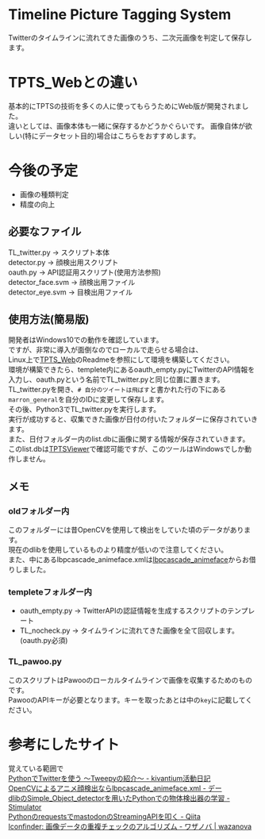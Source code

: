 # Timeline Picture Tagging System  
Twitterのタイムラインに流れてきた画像のうち、二次元画像を判定して保存します。

# TPTS_Webとの違い
基本的にTPTSの技術を多くの人に使ってもらうためにWeb版が開発されました。  
違いとしては、画像本体も一緒に保存するかどうかぐらいです。
画像自体が欲しい(特にデータセット目的)場合はこちらをおすすめします。

# 今後の予定

- 画像の種類判定  
- 精度の向上

## 必要なファイル  
TL_twitter.py -> スクリプト本体  
detector.py -> 顔検出用スクリプト  
oauth.py -> API認証用スクリプト(使用方法参照)  
detector_face.svm -> 顔検出用ファイル  
detector_eye.svm -> 目検出用ファイル  

## 使用方法(簡易版)  
開発者はWindows10での動作を確認しています。  
ですが、非常に導入が面倒なのでローカルで走らせる場合は、  
Linux上で[TPTS_Web](https://github.com/marron-akanishi/TPTS_web)のReadmeを参照にして環境を構築してください。  
環境が構築できたら、templete内にあるoauth_empty.pyにTwitterのAPI情報を入力し、oauth.pyという名前でTL_twitter.pyと同じ位置に置きます。  
TL_twitter.pyを開き、`# 自分のツイートは飛ばす`と書かれた行の下にある`marron_general`を自分のIDに変更して保存します。  
その後、Python3でTL_twitter.pyを実行します。  
実行が成功すると、収集できた画像が日付の付いたフォルダーに保存されていきます。  
また、日付フォルダー内のlist.dbに画像に関する情報が保存されていきます。  
このlist.dbは[TPTSViewer](https://github.com/marron-akanishi/TPTSViewer)で確認可能ですが、このツールはWindowsでしか動作しません。  

## メモ  
### oldフォルダー内  
このフォルダーには昔OpenCVを使用して検出をしていた頃のデータがあります。  
現在のdlibを使用しているものより精度が低いので注意してください。  
また、中にあるlbpcascade_animeface.xmlは[lbpcascade_animeface](https://github.com/nagadomi/lbpcascade_animeface)からお借りしました。

### templeteフォルダー内  
- oauth_empty.py -> TwitterAPIの認証情報を生成するスクリプトのテンプレート
- TL_nocheck.py -> タイムラインに流れてきた画像を全て回収します。(oauth.py必須)

### TL_pawoo.py
このスクリプトはPawooのローカルタイムラインで画像を収集するためのものです。  
PawooのAPIキーが必要となります。キーを取ったあとは中の`key`に記載してください。  

# 参考にしたサイト
覚えている範囲で  
[PythonでTwitterを使う 〜Tweepyの紹介〜 - kivantium活動日記](https://goo.gl/aE1Yi6)  
[OpenCVによるアニメ顔検出ならlbpcascade_animeface.xml - デー](https://goo.gl/TLg4wK)  
[dlibのSimple_Object_detectorを用いたPythonでの物体検出器の学習 - Stimulator](https://goo.gl/qWn92M)  
[PythonのrequestsでmastodonのStreamingAPIを叩く - Qiita](https://goo.gl/xOzB5V)  
[Iconfinder: 画像データの重複チェックのアルゴリズム - ワザノバ | wazanova](https://goo.gl/HHc8fV)
